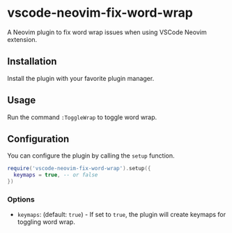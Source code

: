 # vscode-neovim-fix-word-wrap

A Neovim plugin to fix word wrap issues when using VSCode Neovim extension.

## Installation

Install the plugin with your favorite plugin manager.

## Usage

Run the command `:ToggleWrap` to toggle word wrap.

## Configuration

You can configure the plugin by calling the `setup` function.

```lua
require('vscode-neovim-fix-word-wrap').setup({
  keymaps = true, -- or false
})
```

### Options

- `keymaps`: (default: `true`) - If set to `true`, the plugin will create keymaps for toggling word wrap.